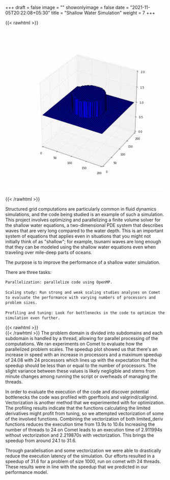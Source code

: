 +++
draft = false
image = ""
showonlyimage = false
date = "2021-11-05T20:22:08+05:30"
title = "Shallow Water Simulation"
weight = 7
+++

{{< rawhtml >}} 

<img src="/img/portfolio/dam_break.gif" 
     style="max-width: 100%;" />

{{< /rawhtml >}}


<!--more-->

Structured grid computations are particularly common in fluid dynamics simulations, and the code being studied is an example of such a simulation. This project involves optimizing and parallelizing a finite volume solver for the shallow water equations, a two-dimensional PDE system that describes waves that are very long compared to the water depth. This is an important system of equations that applies even in situations that you might not initially think of as "shallow"; for example, tsunami waves are long enough that they can be modeled using the shallow water equations even when traveling over mile-deep parts of oceans. 

The purpose is to improve the performance of a shallow water simulation.

There are three tasks:

    Parallelization: parallelize code using OpenMP.

    Scaling study: Run strong and weak scaling studies analyses on Comet
    to evaluate the performance with varying numbers of processors and 
    problem sizes.

    Profiling and tuning: Look for bottlenecks in the code to optimize the simulation even further.
{{< rawhtml >}} 
<br>
{{< /rawhtml >}}
The problem domain is divided into subdomains and each subdomain is handled by a thread, allowing for parallel processing of the computations. We ran experiments on Comet to evaluate how the parallelized problem scales. The speedup plot showed us that there's an increase in speed with an increase in processors and a maximum speedup of 24.08 with 24 processors which lines up with the expectation that the speedup should be less than or equal to the number of processors. The slight variance between these values is likely negligible and stems from minute changes among running the script or overheads of managing the threads. 

In order to evaluate the execution of the code and discover potential bottlenecks the code was profiled with gperftools and valgrind/callgrind. Vectorization is another method that we experimented with for optimization. The profiling results indicate that the functions calculating the limited derivatives might profit from tuning, so we attempted vectorization of some of the involved functions. Combining the vectorization of both limited_deriv functions reduces the execution time from 13.9s to 10.6s Increasing the number of threads to 24 on Comet leads to an execution time of 2.911994s without vectorization and 2.219870s with vectorization. This brings the speedup from around 24.1 to 31.6.

Through parallelisation and some vectorization we were able to drastically reduce the execution latency of the simulation. Our efforts resulted in a speedup of 31.6 for a problem of size 1000, run on comet with 24 threads. These results were in line with the speedup that we predicted in our performance model. 
